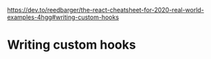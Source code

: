 https://dev.to/reedbarger/the-react-cheatsheet-for-2020-real-world-examples-4hgg#writing-custom-hooks

# Writing custom hooks
